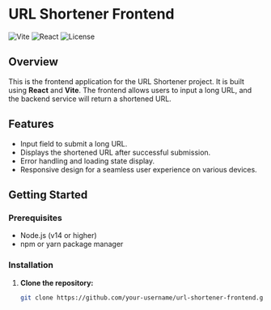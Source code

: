 # URL Shortener Frontend

![Vite](https://img.shields.io/badge/Vite-3.0-blue)
![React](https://img.shields.io/badge/React-17.0.2-blue)
![License](https://img.shields.io/badge/License-MIT-green)

## Overview

This is the frontend application for the URL Shortener project. It is built using **React** and **Vite**. The frontend allows users to input a long URL, and the backend service will return a shortened URL.

## Features

- Input field to submit a long URL.
- Displays the shortened URL after successful submission.
- Error handling and loading state display.
- Responsive design for a seamless user experience on various devices.

## Getting Started

### Prerequisites

- Node.js (v14 or higher)
- npm or yarn package manager

### Installation

1. **Clone the repository:**

   ```bash
   git clone https://github.com/your-username/url-shortener-frontend.git

